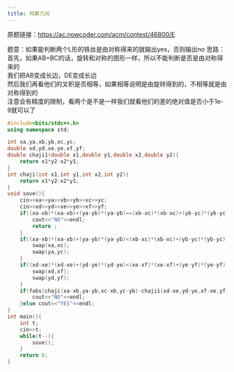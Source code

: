 ```yaml
---
title: 鸡算几何
---
```

原题链接：https://ac.nowcoder.com/acm/contest/46800/E

题意：如果能判断两个L形的铁丝是由对称得来的就输出yes，否则输出no
思路：  
首先，如果AB=BC的话，旋转和对称的图形一样，所以不能判断是否是由对称得来的  
我们把AB变成长边，DE变成长边  
然后我们再看他们的叉积是否相等，如果相等说明是由旋转得到的，不相等就是由对称得到的  
注意会有精度的限制，看两个是不是一样我们就看他们的差的绝对值是否小于1e-9就可以了  
```cpp
#include<bits/stdc++.h>
using namespace std;

int xa,ya,xb,yb,xc,yc;
double xd,yd,xe,ye,xf,yf;
double chaji1(double x1,double y1,double x2,double y2){
	return x1*y2-x2*y1;
}
int chaji(int x1,int y1,int x2,int y2){
	return x1*y2-x2*y1;
}
void sove(){
	cin>>xa>>ya>>xb>>yb>>xc>>yc;
	cin>>xd>>yd>>xe>>ye>>xf>>yf;
	if((xa-xb)*(xa-xb)+(ya-yb)*(ya-yb)==(xb-xc)*(xb-xc)+(yb-yc)*(yb-yc)){
		cout<<"NO"<<endl;
		return ;
	}
	if((xa-xb)*(xa-xb)+(ya-yb)*(ya-yb)<(xb-xc)*(xb-xc)+(yb-yc)*(yb-yc)){
		swap(xa,xc);
		swap(ya,yc);
	}
	if((xd-xe)*(xd-xe)+(yd-ye)*(yd-ye)<(xe-xf)*(xe-xf)+(ye-yf)*(ye-yf)){
		swap(xd,xf);
		swap(yd,yf);
	}
	if(fabs(chaji(xa-xb,ya-yb,xc-xb,yc-yb)-chaji1(xd-xe,yd-ye,xf-xe,yf-ye))<=1e-9){
		cout<<"NO"<<endl;
	}else cout<<"YES"<<endl;
}
int main(){
	int t;
	cin>>t;
	while(t--){
		sove();
	}
	return 0;
}
```

